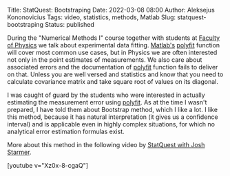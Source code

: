 Title: StatQuest: Bootstraping
Date: 2022-03-08 08:00
Author: Aleksejus Kononovicius
Tags: video, statistics, methods, Matlab
Slug: statquest-bootstraping
Status: published

During the "Numerical Methods I" course together with students at [Faculty
of Physics](https://www.ff.vu.lt) we talk about experimental data fitting.
[Matlab's](/tag/matlab/)
[polyfit](https://www.mathworks.com/help/matlab/ref/polyfit.html) function
will cover most common use cases, but in Physics we are often interested not
only in the point estimates of measurements. We also care about associated
errors and the documentation of
[polyfit](https://www.mathworks.com/help/matlab/ref/polyfit.html) function
fails to deliver on that. Unless you are well versed and statistics and know
that you need to calculate covariance matrix and take square root of values
on its diagonal.

I was caught of guard by the students who were interested in actually
estimating the measurement error using
[polyfit](https://www.mathworks.com/help/matlab/ref/polyfit.html). As at the
time I wasn't prepared, I have told them about Bootstrap method, which I
like a lot. I like this method, because it has natural interpretation (it
gives us a confidence interval) and is applicable even in highly complex
situations, for which no analytical error estimation formulas exist.

More about this method in the following video by [StatQuest with Josh
Starmer](https://www.youtube.com/channel/UCtYLUTtgS3k1Fg4y5tAhLbw).

[youtube v="Xz0x-8-cgaQ"]
